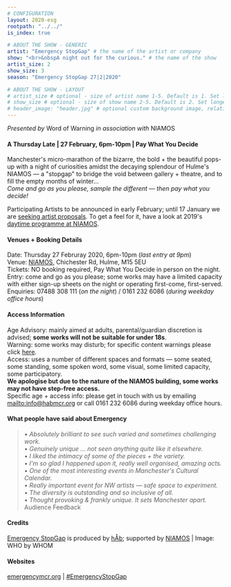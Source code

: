 ```yaml
---
# CONFIGURATION
layout: 2020-esg
rootpath: "../../"
is_index: true

# ABOUT THE SHOW - GENERIC
artist: "Emergency StopGap" # the name of the artist or company
show: "<br>&nbspA night out for the curious." # the name of the show
artist_size: 2
show_size: 3
season: "Emergency StopGap 27|2|2020"

# ABOUT THE SHOW - LAYOUT
# artist_size # optional - size of artist name 1-5. Default is 1. Set longer names to lower values
# show_size # optional - size of show name 2-5. Default is 2. Set longer names to lower values
# header_image: "header.jpg" # optional custom background image, relative to current page
---
```

*Presented by* Word of Warning *in association with* NIAMOS           
         
#### A Thursday Late | 27 February, 6pm-10pm | Pay What You Decide             
Manchester's micro-marathon of the bizarre, the bold + the beautiful pops-up with a night of curiosities amidst the decaying splendour of Hulme's NIAMOS — a "stopgap" to bridge the void between gallery + theatre, and to fill the empty months of winter…<br>*Come and go as you please, sample the different — then pay what you decide!*            
             
Participating Artists to be announced in early February; until 17 January we are [seeking artist proposals](/hab/emergency). To get a feel for it, have a look at 2019's [daytime programme at NIAMOS](/archive/2019-emergency/daytime).         
         
#### Venues + Booking Details         
Date: Thursday 27 Februray 2020, 6pm-10pm (*last entry at 9pm*)           
Venue: <a href="http://www.niamos.space" target="_blank">NIAMOS</a>, Chichester Rd, Hulme, M15 5EU        
Tickets: NO booking required, Pay What You Decide in person on the night.<br>Entry: come and go as you please; some works may have a limited capacity with either sign-up sheets on the night or operating first-come, first-served.       
Enquiries: 07488 308 111 (*on the night*) / 0161 232 6086 (*during weekday office hours*)          
         
#### Access Information       
Age Advisory: mainly aimed at adults, parental/guardian discretion is advised; **some works will not be suitable for under 18s**.<br>Warning: some works may disturb; for specific content warnings please click [here](/warnings).<br>Access: uses a number of different spaces and formats — some seated, some standing, some spoken word, some visual, some limited capacity, some participatory.<br>**We apologise but due to the nature of the NIAMOS building, some works may not have step-free access.**<br>Specific age + access info: please get in touch with us by emailing <mailto:info@habmcr.org> or call 0161 232 6086 during weekday office hours.        
            
#### What people have said about Emergency         
>• *Absolutely brilliant to see such varied and sometimes challenging work.*<br>• *Genuinely unique … not seen anything quite like it elsewhere.*<br>• *I liked the intimacy of some of the pieces + the variety.*<br>• *I'm so glad I happened upon it, really well organised, amazing acts.*<br>• *One of the most interesting events in Manchester's Cultural Calendar.*<br>• *Really important event for NW artists — safe space to experiment.*<br>• *The diversity is outstanding and so inclusive of all.*<br>• *Thought provoking & frankly unique. It sets Manchester apart.*<br>Audience Feedback          
         
#### Credits         
[Emergency StopGap](/hab/emergency) is produced by [hÅb](/hab); supported by <a href="http://www.niamos.space" target="_blank">NIAMOS</a> | Image: WHO by WHOM        
                
#### Websites
<a href="http://emergencymcr.org" target="_blank">emergencymcr.org</a> | <a href="http://twitter.com/hashtag/EmergencyStopGap" target="_blank">#EmergencyStopGap</a>
